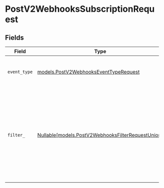 # PostV2WebhooksSubscriptionRequest


## Fields

| Field                                                                                                                  | Type                                                                                                                   | Required                                                                                                               | Description                                                                                                            | Example                                                                                                                |
| ---------------------------------------------------------------------------------------------------------------------- | ---------------------------------------------------------------------------------------------------------------------- | ---------------------------------------------------------------------------------------------------------------------- | ---------------------------------------------------------------------------------------------------------------------- | ---------------------------------------------------------------------------------------------------------------------- |
| `event_type`                                                                                                           | [models.PostV2WebhooksEventTypeRequest](../models/postv2webhookseventtyperequest.md)                                   | :heavy_check_mark:                                                                                                     | Type of event the webhook is subscribed to.                                                                            | note.created                                                                                                           |
| `filter_`                                                                                                              | [Nullable[models.PostV2WebhooksFilterRequestUnion]](../models/postv2webhooksfilterrequestunion.md)                     | :heavy_check_mark:                                                                                                     | Filters to determine whether the webhook event should be sent. If null, the filter always passes.                      | {<br/>"$and": [<br/>{<br/>"field": "parent_object_id",<br/>"operator": "equals",<br/>"value": "97052eb9-e65e-443f-a297-f2d9a4a7f795"<br/>}<br/>]<br/>} |